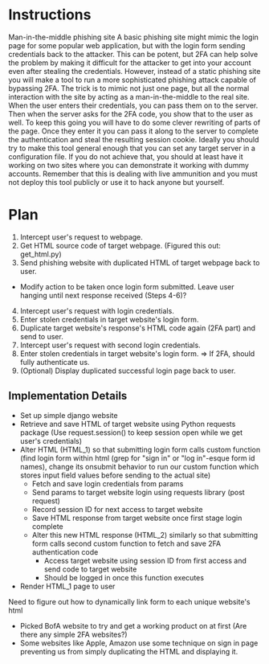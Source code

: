 # Instructions
Man-in-the-middle phishing site
A basic phishing site might mimic the login page for some popular web application, but with the login form sending credentials back to the attacker.  This can be potent, but 2FA can help solve the problem by making it difficult for the attacker to get into your account even after stealing the credentials.  However, instead of a static phishing site you will make a tool to run a more sophisticated phishing attack capable of bypassing 2FA.  The trick is to mimic not just one page, but all the normal interaction with the site by acting as a man-in-the-middle to the real site.  When the user enters their credentials, you can pass them on to the server.  Then when the server asks for the 2FA code, you show that to the user as well.  To keep this going you will have to do some clever rewriting of parts of the page.  Once they enter it you can pass it along to the server to complete the authentication and steal the resulting session cookie.  Ideally you should try to make this tool general enough that you can set any target server in a configuration file.  If you do not achieve that, you should at least have it working on two sites where you can demonstrate it working with dummy accounts.  Remember that this is dealing with live ammunition and you must not deploy this tool publicly or use it to hack anyone but yourself.

# Plan

1. Intercept user's request to webpage.
2. Get HTML source code of target webpage. (Figured this out: get_html.py)
3. Send phishing website with duplicated HTML of target webpage back to user.
  - Modify action to be taken once login form submitted. Leave user hanging until next response received (Steps 4-6)?
4. Intercept user's request with login credentials. 
5. Enter stolen credentials in target website's login form.
6. Duplicate target website's response's HTML code again (2FA part) and send to user.
7. Intercept user's request with second login credentials.
8. Enter stolen credentials in target website's login form. => If 2FA, should fully authenticate us.
9. (Optional) Display duplicated successful login page back to user.


## Implementation Details

* Set up simple django website
* Retrieve and save HTML of target website using Python requests package (Use request.session() to keep session open while we get user's credentials)
* Alter HTML (HTML_1) so that submitting login form calls custom function (find login form within html (grep for "sign in" or "log in"-esque form id names), change its onsubmit behavior to run our custom function which stores input field values before sending to the actual site)
  * Fetch and save login credentials from params
  * Send params to target website login using requests library (post request)
  * Record session ID for next access to target website
  * Save HTML response from target website once first stage login complete
  * Alter this new HTML response (HTML_2) similarly so that submitting form calls second custom function to fetch and save 2FA authentication code
    * Access target website using session ID from first access and send code to target website
    * Should be logged in once this function executes
* Render HTML_1 page to user



Need to figure out how to dynamically link form to each unique website's html

* Picked BofA website to try and get a working product on at first (Are there any simple 2FA websites?)
* Some websites like Apple, Amazon use some technique on sign in page preventing us from simply duplicating the HTML and displaying it.
